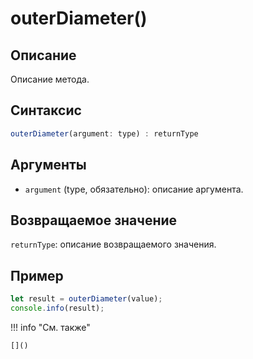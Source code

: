 # outerDiameter()

## Описание
Описание метода.

## Синтаксис
```javascript
outerDiameter(argument: type) : returnType
```

## Аргументы
- `argument` (type, обязательно): описание аргумента.

## Возвращаемое значение
`returnType`: описание возвращаемого значения.

## Пример
```javascript linenums="1"
let result = outerDiameter(value);
console.info(result);
```

!!! info "См. также"

    []()

